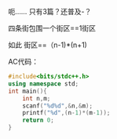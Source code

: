呃…… 只有3篇？还普及-？

四条街包围一个街区==1街区

如此 街区==（n-1)*(n+1)

AC代码：
```cpp
#include<bits/stdc++.h>
using namespace std;
int main(){
    int n,m;
    scanf("%d%d",&n,&m);
    printf("%d",(n-1)*(m-1));
    return 0;
}
```